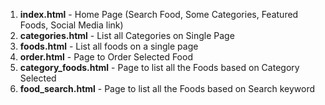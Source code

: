 


1. **index.html** - Home Page (Search Food, Some Categories, Featured Foods, Social Media link)
2. **categories.html** - List all Categories on Single Page
3. **foods.html** - List all foods on a single page
4. **order.html** - Page to Order Selected Food
5. **category_foods.html** - Page to list all the Foods based on Category Selected
6. **food_search.html** - Page to list all the Foods based on Search keyword

